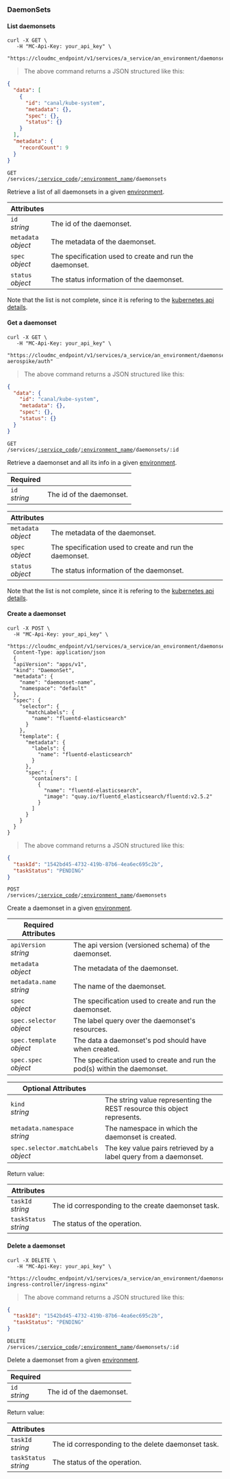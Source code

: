 ### DaemonSets

<!-------------------- LIST DAEMONSETS -------------------->

#### List daemonsets

```shell
curl -X GET \
   -H "MC-Api-Key: your_api_key" \
   "https://cloudmc_endpoint/v1/services/a_service/an_environment/daemonsets"
```

> The above command returns a JSON structured like this:

```json
{
  "data": [
    {
      "id": "canal/kube-system",
      "metadata": {},
      "spec": {},
      "status": {}
    }
  ],
  "metadata": {
    "recordCount": 9
  }
}
```

<code>GET /services/<a href="#administration-service-connections">:service_code</a>/<a href="#administration-environments">:environment_name</a>/daemonsets</code>

Retrieve a list of all daemonsets in a given [environment](#administration-environments).

| Attributes               | &nbsp;                                                  |
| ------------------------ | ------------------------------------------------------- |
| `id` <br/>_string_       | The id of the daemonset.                                |
| `metadata` <br/>_object_ | The metadata of the daemonset.                          |
| `spec`<br/>_object_      | The specification used to create and run the daemonset. |
| `status`<br/>_object_    | The status information of the daemonset.                |

Note that the list is not complete, since it is refering to the [kubernetes api details](https://github.com/kubernetes/community/blob/master/contributors/devel/sig-architecture/api-conventions.md).

<!-------------------- GET A DAEMONSET -------------------->

#### Get a daemonset

```shell
curl -X GET \
   -H "MC-Api-Key: your_api_key" \
   "https://cloudmc_endpoint/v1/services/a_service/an_environment/daemonsets/test-aerospike/auth"
```

> The above command returns a JSON structured like this:

```json
{
  "data": {
    "id": "canal/kube-system",
    "metadata": {},
    "spec": {},
    "status": {}
  }
}
```

<code>GET /services/<a href="#administration-service-connections">:service_code</a>/<a href="#administration-environments">:environment_name</a>/daemonsets/:id</code>

Retrieve a daemonset and all its info in a given [environment](#administration-environments).

| Required           | &nbsp;                   |
| ------------------ | ------------------------ |
| `id` <br/>_string_ | The id of the daemonset. |


| Attributes               | &nbsp;                                                  |
| ------------------------ | ------------------------------------------------------- |
| `metadata` <br/>_object_ | The metadata of the daemonset.                          |
| `spec`<br/>_object_      | The specification used to create and run the daemonset. |
| `status`<br/>_object_    | The status information of the daemonset.                |

Note that the list is not complete, since it is refering to the [kubernetes api details](https://github.com/kubernetes/community/blob/master/contributors/devel/sig-architecture/api-conventions.md).

<!-------------------- CREATE A DAEMONSET -------------------->

#### Create a daemonset

```shell
curl -X POST \
  -H "MC-Api-Key: your_api_key" \
   "https://cloudmc_endpoint/v1/services/a_service/an_environment/daemonsets"
  Content-Type: application/json
  {
  "apiVersion": "apps/v1",
  "kind": "DaemonSet",
  "metadata": {
    "name": "daemonset-name",
    "namespace": "default"
  },
  "spec": {
    "selector": {
      "matchLabels": {
        "name": "fluentd-elasticsearch"
      }
    },
    "template": {
      "metadata": {
        "labels": {
          "name": "fluentd-elasticsearch"
        }
      },
      "spec": {
        "containers": [
          {
            "name": "fluentd-elasticsearch",
            "image": "quay.io/fluentd_elasticsearch/fluentd:v2.5.2"
          }
        ]
      }
    }
  }
}
```

> The above command returns a JSON structured like this:

```json
{
  "taskId": "1542bd45-4732-419b-87b6-4ea6ec695c2b",
  "taskStatus": "PENDING"
}
```

<code>POST /services/<a href="#administration-service-connections">:service_code</a>/<a href="#administration-environments">:environment_name</a>/daemonsets</code>

Create a daemonset in a given [environment](#administration-environments).

| Required Attributes           | &nbsp;                                                                    |
| ----------------------------- | ------------------------------------------------------------------------- |
| `apiVersion` <br/> _string_   | The api version (versioned schema) of the daemonset.                      |
| `metadata` <br/>_object_      | The metadata of the daemonset.                                            |
| `metadata.name` <br/>_string_ | The name of the daemonset.                                                |
| `spec`<br/>_object_           | The specification used to create and run the daemonset.                   |
| `spec.selector`<br/>_object_  | The label query over the daemonset's resources.                           |
| `spec.template`<br/>_object_  | The data a daemonset's pod should have when created.                      |
| `spec.spec`<br/>_object_      | The specification used to create and run the pod(s) within the daemonset. |

| Optional Attributes                      | &nbsp;                                                                  |
| ---------------------------------------- | ----------------------------------------------------------------------- |
| `kind`<br/>_string_                      | The string value representing the REST resource this object represents. |
| `metadata.namespace` <br/>_string_       | The namespace in which the daemonset is created.                        |
| `spec.selector.matchLabels`<br/>_object_ | The key value pairs retrieved by a label query from a daemonset.        |

Return value:

| Attributes                 | &nbsp;                                             |
| -------------------------- | -------------------------------------------------- |
| `taskId` <br/>_string_     | The id corresponding to the create daemonset task. |
| `taskStatus` <br/>_string_ | The status of the operation.                       |

<!-------------------- DELETE A DAEMONSET -------------------->

#### Delete a daemonset

```shell
curl -X DELETE \
   -H "MC-Api-Key: your_api_key" \
   "https://cloudmc_endpoint/v1/services/a_service/an_environment/daemonsets/nginx-ingress-controller/ingress-nginx"
```

> The above command returns a JSON structured like this:

```json
{
  "taskId": "1542bd45-4732-419b-87b6-4ea6ec695c2b",
  "taskStatus": "PENDING"
}
```

<code>DELETE /services/<a href="#administration-service-connections">:service_code</a>/<a href="#administration-environments">:environment_name</a>/daemonsets/:id</code>

Delete a daemonset from a given [environment](#administration-environments).

| Required           | &nbsp;                   |
| ------------------ | ------------------------ |
| `id` <br/>_string_ | The id of the daemonset. |

Return value:

| Attributes                 | &nbsp;                                             |
| -------------------------- | -------------------------------------------------- |
| `taskId` <br/>_string_     | The id corresponding to the delete daemonset task. |
| `taskStatus` <br/>_string_ | The status of the operation.                       |
